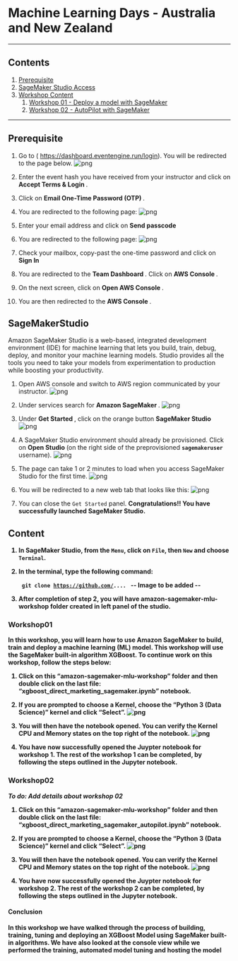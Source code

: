 # Machine Learning Days - Australia and New Zealand

---

## Contents

1. [Prerequisite](#Prerequisite)
1. [SageMaker Studio Access](#SageMakerStudio)
1. [Workshop Content](#Content)
    1. [Workshop 01 - Deploy a model with SageMaker](#Workshop01)
    1. [Workshop 02 - AutoPilot with SageMaker](#Workshop02)


---

## Prerequisite


1. Go to ( https://dashboard.eventengine.run/login). You will be redirected to the page below.
![png](./image/event-engine1.JPG)


2. Enter the event hash you have received from your instructor and click on <b> Accept Terms & Login </b>.

3. Click on <b> Email One-Time Password (OTP) </b>.

4. You are redirected to the following page:
![png](./image/otp.JPG)


5. Enter your email address and click on <b> Send passcode </b>

6. You are redirected to the following page:
![png](./image/passcode.JPG)


7. Check your mailbox, copy-past the one-time password and click on <b> Sign In </b>

8. You are redirected to the <b>Team Dashboard </b>. Click on <b> AWS Console </b>.

9. On the next screen, click on <b> Open AWS Console </b>.

10. You are then redirected to the <b> AWS Console </b>.




## SageMakerStudio
Amazon SageMaker Studio is a web-based, integrated development environment (IDE) for machine learning that lets you build, train, debug, deploy, and monitor your machine learning models. Studio provides all the tools you need to take your models from experimentation to production while boosting your productivity.


1. Open AWS console and switch to AWS region communicated by your instructor.
![png](./image/console.JPG)
2. Under services search for <b> Amazon SageMaker </b>.
![png](./image/sagemaker.JPG)


3. Under <b> Get Started </b>, click on the orange button <b> SageMaker Studio </b>
![png](./image/studio.JPG)
4. A SageMaker Studio environment should already be provisioned. Click on <b> Open Studio </b> (on the right side of the preprovisioned <code><b>sagemakeruser</b></code> username).
![png](./image/sagemaker-user.JPG)
5. The page can take 1 or 2 minutes to load when you access SageMaker Studio for the first time.
![png](./image/studio2.JPG)
6. You will be redirected to a new web tab that looks like this:
![png](./image/studio-dashboard.JPG)
9. You can close the `Get Started` panel. <b>Congratulations!! You have successfully launched SageMaker Studio.



## Content
1. In SageMaker Studio, from the `Menu`, click on `File`, then `New` and choose `Terminal`.
2. In the terminal, type the following command:

    <code> git clone https://github.com/.... </code>
-- Image to be added --
3. After completion of step 2, you will have <b> amazon-sagemaker-mlu-workshop </b> folder created in <b> left panel </b> of the studio.

### Workshop01
  
  In this workshop, you will learn how to use Amazon SageMaker to build, train and deploy a machine learning (ML) model. This workshop will use the SageMaker built-in algorithm XGBoost.  To continue work on this workshop, follow the steps below:  
  1. Click on this “amazon-sagemaker-mlu-workshop” folder and then double click on the last file: “xgboost_direct_marketing_sagemaker.ipynb” notebook.

  2. If you are prompted to choose a Kernel, choose the “Python 3 (Data Science)” kernel and click “Select”.
![png](./image/kernel.JPG)
  3. You will then have the notebook opened. You can verify the Kernel CPU and Memory states on the top right of the notebook.
![png](./image/dm.JPG)
  4. You have now successfully opened the Juypter notebook for workshop 1. The rest of the workshop 1 can be completed, by following the steps outlined in the Jupyter notebook.

### Workshop02
_To do:  Add details about workshop 02_
  1. Click on this “amazon-sagemaker-mlu-workshop” folder and then double click on the last file: “xgboost_direct_marketing_sagemaker_autopilot.ipynb” notebook.

  2. If you are prompted to choose a Kernel, choose the “Python 3 (Data Science)” kernel and click “Select”.
![png](./image/kernel.JPG)
  3. You will then have the notebook opened. You can verify the Kernel CPU and Memory states on the top right of the notebook.
![png](./image/dm.JPG)
  4. You have now successfully opened the Juypter notebook for workshop 2. The rest of the workshop 2 can be completed, by following the steps outlined in the Jupyter notebook.


#### Conclusion
In this workshop we have walked through the process of building, training, tuning and deploying an XGBoost Model using SageMaker built-in algorithms. We have also looked at the console view while we performed the training, automated model tuning and hosting the model


```python

```
